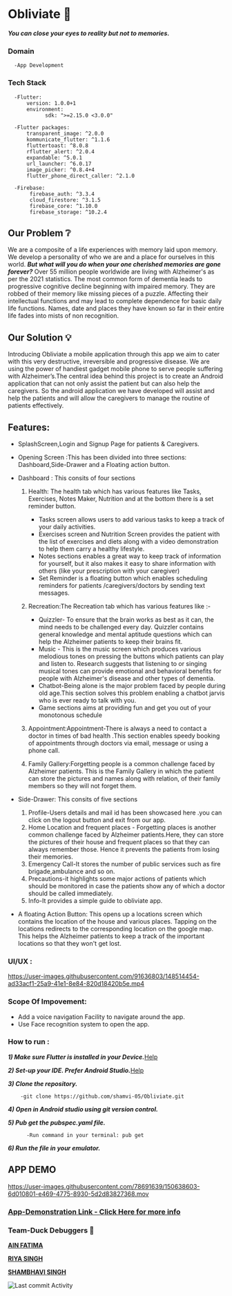 # Obliviate :gem:
**_You can close your eyes to reality but not to memories._**

### Domain 
      
      -App Development
### Tech Stack 

      -Flutter:
          version: 1.0.0+1
          environment:
                sdk: ">=2.15.0 <3.0.0"
                
      -Flutter packages:
          transparent_image: ^2.0.0
          kommunicate_flutter: ^1.1.6
          fluttertoast: ^8.0.8
          rflutter_alert: ^2.0.4
          expandable: ^5.0.1
          url_launcher: ^6.0.17
          image_picker: ^0.8.4+4
          flutter_phone_direct_caller: ^2.1.0
          
      -Firebase:
           firebase_auth: ^3.3.4
           cloud_firestore: ^3.1.5
           firebase_core: ^1.10.0
           firebase_storage: ^10.2.4

## Our Problem  ❔
We are a composite of a life experiences with memory laid upon memory. We develop a personality of who we are and a place for ourselves in this world.
**_But what will you do when your one cherished memories are gone forever?_** 
Over 55 million people worldwide are living with Alzheimer's as per the 2021 statistics.
 The most common form of dementia leads to progressive cognitive decline beginning with impaired memory. They are robbed of their memory like missing pieces of a puzzle. Affecting their intellectual functions and may lead to complete dependence for basic daily life functions. Names, date and places they have known so far in their entire life fades into mists of non recognition.

## Our Solution :bulb:
Introducing Obliviate a mobile application through this app we aim to cater with this very destructive, irreversible and progressive disease. We are using the power of handiest gadget mobile phone  to serve people suffering with Alzheimer’s.The central idea behind this project is to create an Android application that can not only assist the patient but can also help the caregivers. So the android application we have developed will assist and help the patients and will allow the caregivers to manage the routine of patients effectively. 

## Features:
  
   * SplashScreen,Login and Signup Page for patients & Caregivers.
   
   * Opening Screen :This has been divided into three sections: Dashboard,Side-Drawer and a Floating action button.
   
   * Dashboard : This consits of four sections
   
       1) Health: The health tab which has various features like Tasks, Exercises, Notes Maker,     Nutrition and at the bottom there is a set reminder button. 
           * Tasks screen allows users to add various tasks to keep a track of your daily activities.
           * Exercises screen and  Nutrition Screen provides the patient with the list of exercises and diets along with a video demonstration to help them carry a healthy lifestyle.
           * Notes sections enables a great way to keep track of information for yourself, but it also makes it easy to share information with others (like your prescription with your caregiver)
           * Set Reminder  is a floating button which enables scheduling reminders for patients /caregivers/doctors by sending text messages.


              
              
       2) Recreation:The Recreation tab which has various features like :-
          * Quizzler- To ensure that the brain works as best as it can, the mind needs to be challenged every day. Quizzler contains general knowledge and mental aptitude questions which can help the Alzheimer patients to keep their brains fit.
          * Music - This is the music screen which produces various melodious tones on pressing the buttons which patients can play and listen to. Research suggests that listening to or singing musical tones can provide emotional and behavioral benefits for people with Alzheimer's disease and other types of dementia. 
          * Chatbot-Being alone is the major problem faced by people during old age.This section solves this problem enabling a chatbot jarvis who is ever ready to talk with you. 
          * Game sections aims at providing fun and  get you out of your monotonous schedule 

       
       4) Appointment:Appointment-There is always a need to contact a doctor in times of bad health .This section enables speedy booking of appointments through doctors via email, message or using a phone call.

       5) Family Gallery:Forgetting people is a common challenge faced by Alzheimer patients. 
This is the Family Gallery in which the patient can store the pictures and names along with relation, of their family members so they will not forget them.
* Side-Drawer: This consits of five sections
     
     1) Profile-Users details and mail id has been showcased here .you can click on the logout button and exit from our app.
     2) Home Location and frequent places - Forgetting places is another common challenge faced by Alzheimer patients.Here, they can store the pictures of their house and frequent places so that they can always remember those. Hence it prevents the patients from losing their memories.
     3) Emergency Call-It stores the number of public services such as fire brigade,ambulance and so on.
     4) Precautions-it highlights some major actions of patients which should be monitored in case the patients show any of which a doctor should be called immediately.
     5) Info-It provides a simple guide  to obliviate app.

* A floating Action Button: This opens up a locations screen which contains the location of the house and various places. Tapping on the locations redirects to the corresponding location on the google map. This helps the Alzheimer patients to keep a track of the important locations so that they won't get lost. 


### UI/UX :

https://user-images.githubusercontent.com/91636803/148514454-ad33acf1-25a9-41e1-8e84-820d18420b5e.mp4



### Scope Of Impovement:
   * Add a voice navigation Facility to navigate around the app.
   * Use Face recognition system to open the app.
   



### How to run :

**_1) Make sure Flutter is installed in your Device._**[Help]( https://docs.flutter.dev/get-started/install)

**_2) Set-up your IDE. Prefer Android Studio._**[Help](https://developer.android.com/studio)

**_3) Clone the repository._**

        -git clone https://github.com/shamvi-05/Obliviate.git

**_4) Open in Android studio using git version control._**

**_5) Pub get the pubspec.yaml file._**
          
          -Run command in your terminal: pub get
**_6) Run the file in your emulator._**





## APP DEMO 


   https://user-images.githubusercontent.com/78691639/150638603-6d010801-e469-4775-8930-5d2d83827368.mov


### [ App-Demonstration Link - Click Here for more info](https://youtu.be/zKJ_SAC2948)



### Team-Duck Debuggers 🐤
 [**AIN FATIMA**](https://github.com/clary09)

[**RIYA SINGH**](https://github.com/Riy-a)

[**SHAMBHAVI SINGH**](https://github.com/shamvi-05)



![Last commit Activity](https://img.shields.io/github/last-commit/clary09/Obliviate) 

